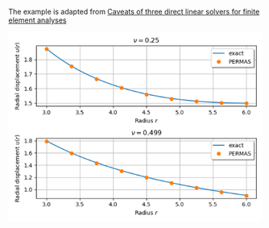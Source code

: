 The example is adapted from [Caveats of three direct linear solvers for finite element analyses](https://doi.org/10.1002/nme.7545)

![Pressurized cylinder](Pressurized_Cylinder.png)

